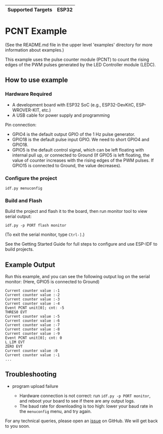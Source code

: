 | Supported Targets | ESP32 |
| ----------------- | ----- |

# PCNT Example

(See the README.md file in the upper level 'examples' directory for more information about examples.)

This example uses the pulse counter module (PCNT) to count the rising edges of the PWM pulses generated by the LED Controller module (LEDC).

## How to use example

### Hardware Required

* A development board with ESP32 SoC (e.g., ESP32-DevKitC, ESP-WROVER-KIT, etc.)
* A USB cable for power supply and programming

Pin connection:

* GPIO4 is the default output GPIO of the 1 Hz pulse generator.
* GPIO18 is the default pulse input GPIO. We need to short GPIO4 and GPIO18.
* GPIO5 is the default control signal, which can be left floating with internal pull up, or connected to Ground (If GPIO5 is left floating, the value of counter increases with the rising edges of the PWM pulses. If GPIO15 is connected to Ground, the value decreases).

### Configure the project

```
idf.py menuconfig
```

### Build and Flash

Build the project and flash it to the board, then run monitor tool to view serial output:

```
idf.py -p PORT flash monitor
```

(To exit the serial monitor, type ``Ctrl-]``.)


See the Getting Started Guide for full steps to configure and use ESP-IDF to build projects.

## Example Output


Run this example, and you can see the following output log on the serial monitor:
(Here, GPIO5 is connected to Ground)

```
Current counter value :-1
Current counter value :-2
Current counter value :-3
Current counter value :-4
Event PCNT unit[0]; cnt: -5
THRES0 EVT
Current counter value :-5
Current counter value :-6
Current counter value :-7
Current counter value :-8
Current counter value :-9
Event PCNT unit[0]; cnt: 0
L_LIM EVT
ZERO EVT
Current counter value :0
Current counter value :-1
...
```

## Troubleshooting

* program upload failure

    * Hardware connection is not correct: run `idf.py -p PORT monitor`, and reboot your board to see if there are any output logs.
    * The baud rate for downloading is too high: lower your baud rate in the `menuconfig` menu, and try again.

For any technical queries, please open an [issue](https://github.com/espressif/esp-idf/issues) on GitHub. We will get back to you soon.

